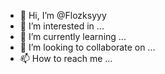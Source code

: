 - 👋 Hi, I’m @Flozksyyy
- 👀 I’m interested in ...
- 🌱 I’m currently learning ...
- 💞️ I’m looking to collaborate on ...
- 📫 How to reach me ...

<!---
Flozksyyy/Flozksyyy is a ✨ special ✨ repository because its `README.md` (this file) appears on your GitHub profile.
You can click the Preview link to take a look at your changes.
--->
